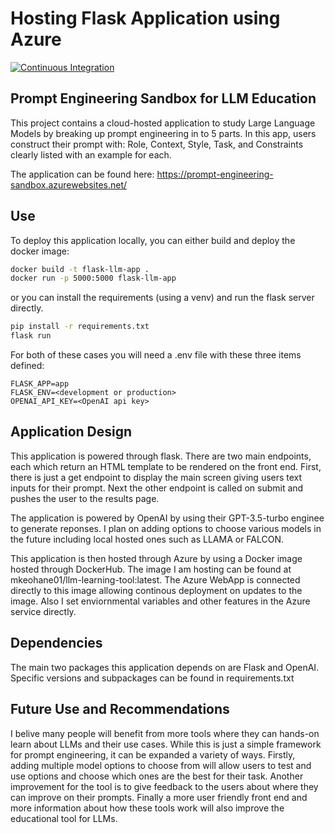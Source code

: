 # Hosting Flask Application using Azure

[![Continuous Integration](https://github.com/mkeohane01/LLM-learning-tool/actions/workflows/main.yml/badge.svg)](https://github.com/mkeohane01/LLM-learning-tool/actions/workflows/main.yml)

## Prompt Engineering Sandbox for LLM Education

This project contains a cloud-hosted application to study Large Language Models by breaking up prompt engineering in to 5 parts. In this app, users construct their prompt with: Role, Context, Style, Task, and Constraints clearly listed with an example for each.

The application can be found here: https://prompt-engineering-sandbox.azurewebsites.net/ 

## Use

To deploy this application locally, you can either build and deploy the docker image:
```bash
docker build -t flask-llm-app .
docker run -p 5000:5000 flask-llm-app
```
or you can install the requirements (using a venv) and run the flask server directly.
```bash
pip install -r requirements.txt
flask run
```

For both of these cases you will need a .env file with these three items defined:
```
FLASK_APP=app
FLASK_ENV=<development or production>
OPENAI_API_KEY=<OpenAI api key>
```

## Application Design

This application is powered through flask. There are two main endpoints, each which return an HTML template to be rendered on the front end. First, there is just a get endpoint to display the main screen giving users text inputs for their prompt. Next the other endpoint is called on submit and pushes the user to the results page.

The application is powered by OpenAI by using their GPT-3.5-turbo enginee to generate reponses. I plan on adding options to choose various models in the future including local hosted ones such as LLAMA or FALCON.

This application is then hosted through Azure by using a Docker image hosted through DockerHub. The image I am hosting can be found at mkeohane01/llm-learning-tool:latest. The Azure WebApp is connected directly to this image allowing continous deployment on updates to the image. Also I set enviornmental variables and other features in the Azure service directly.

## Dependencies

The main two packages this application depends on are Flask and OpenAI. Specific versions and subpackages can be found in requirements.txt

## Future Use and Recommendations

I belive many people will benefit from more tools where they can hands-on learn about LLMs and their use cases. While this is just a simple framework for prompt engineering, it can be expanded a variety of ways. Firstly, adding multiple model options to choose from will allow users to test and use options and choose which ones are the best for their task. Another improvement for the tool is to give feedback to the users about where they can improve on their prompts. Finally a more user friendly front end and more information about how these tools work will also improve the educational tool for LLMs.